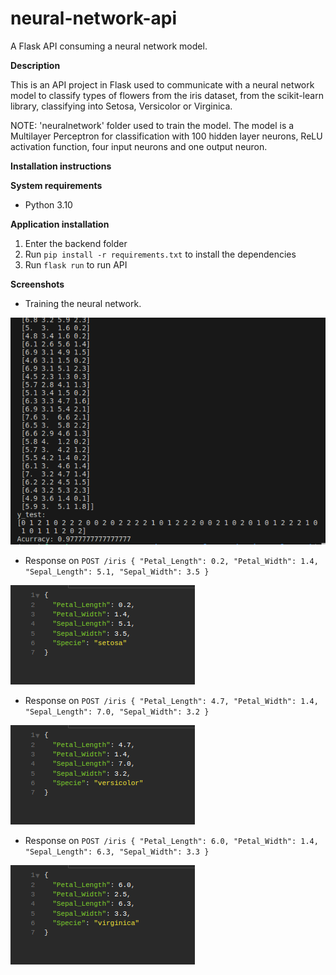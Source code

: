 # neural-network-api
A Flask API consuming a neural network model.

**Description**

  This is an API project in Flask used to communicate with a neural network model to classify types of flowers from the iris dataset, from the scikit-learn library, classifying into Setosa, Versicolor or Virginica.

  NOTE: 'neuralnetwork' folder used to train the model. The model is a Multilayer Perceptron for classification with 100 hidden layer neurons, ReLU activation function, four input neurons and one output neuron.

**Installation instructions**

**System requirements**

* Python 3.10

**Application installation**

1. Enter the backend folder
2. Run `pip install -r requirements.txt` to install the dependencies
3. Run `flask run` to run API

**Screenshots**

* Training the neural network.

![Training the neural network](other/Screenshot1.png)

* Response on `POST /iris {
	"Petal_Length": 0.2,
	"Petal_Width": 1.4,
	"Sepal_Length": 5.1,
	"Sepal_Width": 3.5
}`

![Testing ENDPOINT /iris](other/Screenshot2.png)

* Response on `POST /iris {
	"Petal_Length": 4.7,
	"Petal_Width": 1.4,
	"Sepal_Length": 7.0,
	"Sepal_Width": 3.2
}`

![Testing ENDPOINT /iris](other/Screenshot3.png)

* Response on `POST /iris {
	"Petal_Length": 6.0,
	"Petal_Width": 1.4,
	"Sepal_Length": 6.3,
	"Sepal_Width": 3.3
}`

![Testing ENDPOINT /iris](other/Screenshot4.png)
